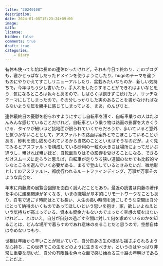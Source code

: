 ```yaml
---
title: "20240108"
description: 
date: 2024-01-08T15:23:24+09:00
image: 
math: 
license: 
hidden: false
comments: true
draft: true
categories:
    - Diary
---
```


有休も使って年始は長めの連休だったけれど，それも今日で終わり．このブログも，寝かせっぱなしだったドメインを使うようにしたり，hugoのテーマを違うものにやりかえてすこしリニューアルしたり．盆栽みたいなものか．新しい気持ちで，今年はもう少し書いたり，手入れをしたりすることができればよいなと思う．気になるところは色々とあるので，しばらくは飽きずに続けたい．リッチなテーマにしてしまったので，その分しっかりした実のあることを書かなければならないような圧を勝手に感じてしまっている．まあ，のんびりと．

連休最終日の憂鬱を紛らわすようにすこし自転車を漕ぐ．自転車乗りの人はたぶんみんな感じていることだけれど，自転車という乗り物は路面の影響を大きくうける．タイヤが細いほど接地面が限られていくからだろうか．歩いていると意外と気づかないこととして，アスファルトの路面は案外とでこぼこしていることがある．砂利を流し固められているから当然のことといえばそうなのだが，よく見てみるとアスファルトを構成している砂利の一粒の大きさは場所によってだいぶ違うし，粗ければ粗いほど，自転車乗りはその影響を受けることになる．できるだけスムーズに走ろうと思えば，自転車が走りうる狭い道幅のなかでも比較的マシなところを選んでいく必要がある．まるで登山しているときみたいだ．微地形としてのアスファルト．都度行われるルートファインディング．万事が万事そのような具合だ．

年末に内藤廣の展覧会図録を面白く読んだこともあり，最近の読書は内藤の著作を中心に建築関連が多くなる．いまの職場が基本的にリモートワークなこともあり，自宅で過ごす時間はとても長い．人生の長い時間を過ごしそうな空間は自分にとって納得のいくものであってほしいという思いを抱き，家，欲しいよねえという気持ちが高まっている．資本も資金力もないのでまったく空想の域を出ないけれど...．とはいえ，自分が自分の過ごす空間に対して何を求めているのかを知ることは，どんな場所で暮らすのであれ意味のあることだと思うので，空想自体はやめないつもり．

世相は年始から辛いことが続いていて，自分自身の生の根拠も揺さぶられるような心持ち．この世界でこの生をどのように生きるべきか，というのはやっぱり非常に重要な問いだ．自分の有限性を色々な面で感じ始める三十路の年明けであることだよ．


